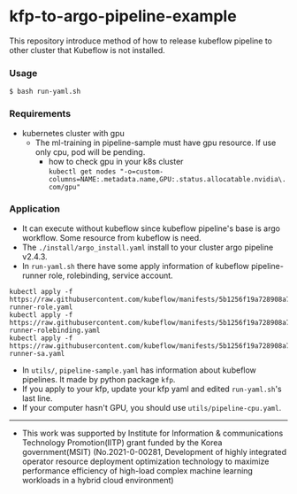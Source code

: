 # kfp-to-argo-pipeline-example
This repository introduce method of how to release kubeflow pipeline to other cluster that Kubeflow is not installed.

### Usage
```shell
$ bash run-yaml.sh
```

### Requirements
- kubernetes cluster with gpu
  - The ml-training in pipeline-sample must have gpu resource. If use only cpu, pod will be pending.    
    - how to check gpu in your k8s cluster    
    ```kubectl get nodes "-o=custom-columns=NAME:.metadata.name,GPU:.status.allocatable.nvidia\.com/gpu"```
  
### Application

- It can execute without kubeflow since kubeflow pipeline's base is argo workflow. Some resource from kubeflow is need.    
- The `./install/argo_install.yaml` install to your cluster argo pipeline v2.4.3. 
- In `run-yaml.sh` there have some apply information of kubeflow pipeline-runner role, rolebinding, service account.       

```
kubectl apply -f https://raw.githubusercontent.com/kubeflow/manifests/5b1256f19a728908a7245db7460c3f742b01fb1e/apps/pipeline/upstream/base/pipeline/pipeline-runner-role.yaml
kubectl apply -f https://raw.githubusercontent.com/kubeflow/manifests/5b1256f19a728908a7245db7460c3f742b01fb1e/apps/pipeline/upstream/base/pipeline/pipeline-runner-rolebinding.yaml
kubectl apply -f https://raw.githubusercontent.com/kubeflow/manifests/5b1256f19a728908a7245db7460c3f742b01fb1e/apps/pipeline/upstream/base/pipeline/pipeline-runner-sa.yaml
```

- In `utils/`, `pipeline-sample.yaml` has information about kubeflow pipelines. It made by python package `kfp`.    
- If you apply to your kfp, update your kfp yaml and edited `run-yaml.sh`'s last line.    
- If your computer hasn't GPU, you should use `utils/pipeline-cpu.yaml`.

---------------------
- This work was supported by Institute for Information & communications Technology Promotion(IITP) grant funded by the Korea government(MSIT) (No.2021-0-00281, Development of highly integrated operator resource deployment optimization technology to maximize performance efficiency of high-load complex machine learning workloads in a hybrid cloud environment)
